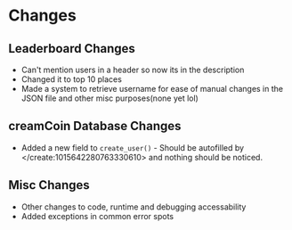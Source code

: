 # Changes

## Leaderboard Changes
- Can't mention users in a header so now its in the description
- Changed it to top 10 places
- Made a system to retrieve username for ease of manual changes in the JSON file and other misc purposes(none yet lol)

## creamCoin Database Changes
- Added a new field to `create_user()` - Should be autofilled by </create:1015642280763330610> and nothing should be noticed.

## Misc Changes
- Other changes to code, runtime and debugging accessability
- Added exceptions in common error spots